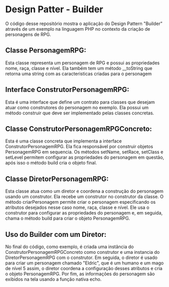 # Design Patter - Builder
O código desse repositório mostra o aplicação do Design Pattern "Builder" através de um exemplo na linguagem PHP
no contexto da criação de personagens de RPG.

## Classe PersonagemRPG:

Esta classe representa um personagem de RPG e possui as propriedades nome, raça, classe e nível. Ela também tem um método __toString que retorna uma string com as caracteristicas criadas para o personagem
## Interface ConstrutorPersonagemRPG:

Esta é uma interface que define um contrato para classes que desejam atuar como construtores do personagem no exemplo. Ela possui um método construir que deve ser implementado pelas classes concretas.
## Classe ConstrutorPersonagemRPGConcreto:

Esta é uma classe concreta que implementa a interface ConstrutorPersonagemRPG. Ela fica responsável por construir objetos PersonagemRPG em sequencia. Os métodos setName, setRace, setClass e setLevel permitem configurar as propriedades do personagem em questão, após isso o método build cria o objeto final.
## Classe DiretorPersonagemRPG:

Esta classe atua como um diretor e coordena a construção do personagem usando um construtor. Ela recebe um construtor no construtor da classe.
O método criarPersonagem permite criar o personagem especificando os atributos desejados nesse caso nome, raça, classe e nível. Ele usa o construtor para configurar as propriedades do personagem e, em seguida, chama o método build para criar o objeto PersonagemRPG.
## Uso do Builder com um Diretor:

No final do código, como exemplo, é criada uma instância do ConstrutorPersonagemRPGConcreto como construtor e uma instancia do DiretorPersonagemRPG com o construtor.
Em seguida, o diretor é usado para criar um personagem chamado "Eldric", que é um humano e um mago de nível 5 assim, o diretor coordena a configuração desses atributos e cria o objeto PersonagemRPG.
Por fim, as informações do personagem são exibidos na tela usando a função nativa echo.
